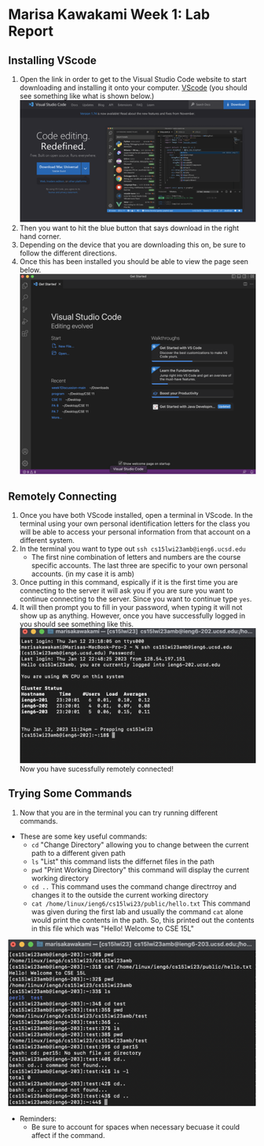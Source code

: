 # Marisa Kawakami Week 1: Lab Report 

## Installing VScode 
1. Open the link in order to get to the Visual Studio Code website to start downloading and installing it onto your computer. 
[VScode](https://code.visualstudio.com/) (you should see something like what is shown below.) 
![Image](website.png)
2. Then you want to hit the blue button that says download in the right hand corner. 
3. Depending on the device that you are downloading this on, be sure to follow the different directions. 
4. Once this has been installed you should be able to view the page seen below. 
![Image](VSCstarterpage.png)

## Remotely Connecting 
1. Once you have both VScode installed, open a terminal in VScode. In the terminal using your own personal identification letters for the class you will be able to access your personal information from that account on a different system. 
2. In the terminal you want to type out `ssh cs15lwi23amb@ieng6.ucsd.edu`
   - The first nine combination of letters and numbers are the course specific accounts. The last three are specific to your own personal accounts. (in my case it is amb)
4. Once putting in this command, espically if it is the first time you are connecting to the server it will ask you if you are sure you want to continue connecting to the server. Since you want to continue type `yes`.
5. It will then prompt you to fill in your password, when typing it will not show up as anything. However, once you have successfully logged in you should see something like this. 
![Image](RemotelyConnecting.png)
Now you have sucessfully remotely connected! 
## Trying Some Commands 
1. Now that you are in the terminal you can try running different commands.
- These are some key useful commands:
   - `cd`  "Change Directory" allowing you to change between the current path to a different given path 
   - `ls`  "List" this command lists the differnet files in the path 
   - `pwd`  "Print Working Directory" this command will display the current working directory 
   - `cd ..`  This command uses the command change directrroy and changes it to the outside the current working directory
   - `cat /home/linux/ieng6/cs15lwi23/public/hello.txt`  This command was given during the first lab and usually the command `cat` alone would print the contents in the path. So, this printed out the contents in this file which was "Hello! Welcome to CSE 15L"

![Image](RunningCommands.png)
- Reminders:
   - Be sure to account for spaces when necessary becuase it could affect if the command. 

